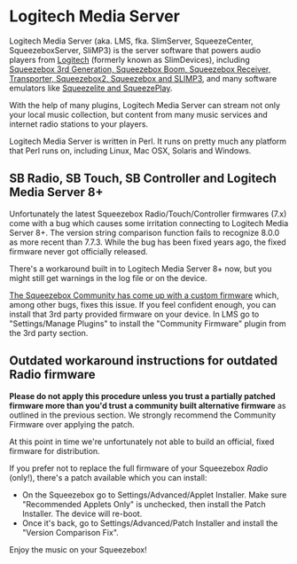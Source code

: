 Logitech Media Server
====

Logitech Media Server (aka. LMS, fka. SlimServer, SqueezeCenter, SqueezeboxServer, SliMP3) is the server software that powers audio players from [Logitech](https://www.logi.com) (formerly known as SlimDevices), including [Squeezebox 3rd Generation, Squeezebox Boom, Squeezebox Receiver, Transporter, Squeezebox2, Squeezebox and SLIMP3](http://wiki.slimdevices.com/index.php/Squeezebox_Family_Overview), and many software emulators like [Squeezelite and SqueezePlay](https://sourceforge.net/projects/lmsclients/files/).

With the help of many plugins, Logitech Media Server can stream not only your local music collection, but content from many music services and internet radio stations to your players.

Logitech Media Server is written in Perl. It runs on pretty much any platform that Perl runs on, including Linux, Mac OSX, Solaris and Windows.

## SB Radio, SB Touch, SB Controller and Logitech Media Server 8+

Unfortunately the latest Squeezebox Radio/Touch/Controller firmwares (7.x) come with a bug which causes some irritation connecting to Logitech Media Server 8+. The version string comparison function fails to recognize 8.0.0 as more recent than 7.7.3. While the bug has been fixed years ago, the fixed firmware never got officially released.

There's a workaround built in to Logitech Media Server 8+ now, but you might still get warnings in the log file or on the device.

[The Squeezebox Community has come up with a custom firmware](https://forums.slimdevices.com/forum/user-forums/3rd-party-software/110192-announce-community-firmware-for-squeezebox-radio-touch-controller-and-lms-8?p=1457947#post1457947) which, among other bugs, fixes this issue. If you feel confident enough, you can install that 3rd party provided firmware on your device. In LMS go to "Settings/Manage Plugins" to install the "Community Firmware" plugin from the 3rd party section.

## Outdated workaround instructions for outdated Radio firmware

__Please do not apply this procedure unless you trust a partially patched firmware more than you'd trust a community built alternative firmware__ as outlined in the previous section. We strongly recommend the Community Firmware over applying the patch.

At this point in time we're unfortunately not able to build an official, fixed firmware for distribution.

If you prefer not to replace the full firmware of your Squeezebox _Radio_ (only!), there's a patch available which you can install:

* On the Squeezebox go to Settings/Advanced/Applet Installer. Make sure "Recommended Applets Only" is unchecked, then install the Patch Installer. The device will re-boot.
* Once it's back, go to Settings/Advanced/Patch Installer and install the "Version Comparison Fix".

Enjoy the music on your Squeezebox!

